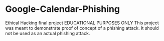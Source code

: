 # Google-Calendar-Phishing
Ethical Hacking final project
EDUCATIONAL PURPOSES ONLY
This project was meant to demonstrate proof of concept of a phishing attack.
It should not be used as an actual phishing attack.

